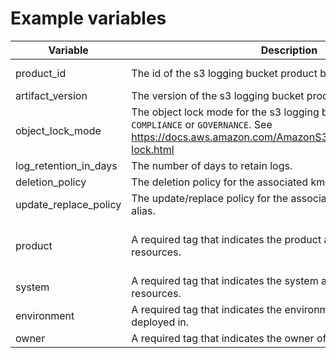 # Example variables

| Variable | Description | Example value |
| -------- | ----------- | ------------- |
| product_id | The id of the s3 logging bucket product being provisioned. | "prod-7kirvmejl7iiq" |
| artifact_version | The version of the s3 logging bucket product being provisioned. | "0.0.1" |
| object_lock_mode | The object lock mode for the s3 logging bucket. Can be either `COMPLIANCE` or `GOVERNANCE`. See https://docs.aws.amazon.com/AmazonS3/latest/userguide/object-lock.html | "COMPLIANCE" |
| log_retention_in_days | The number of days to retain logs. | 365 |
| deletion_policy | The deletion policy for the associated kms key and key alias. | "Retain" |
| update_replace_policy | The update/replace policy for the associated kms key and key alias. | "Retain" |
| product | A required tag that indicates the product associated with these resources. | "central-sre-infra-s3-logging-bucket" |
| system | A required tag that indicates the system associated with these resources. | "central-sre-infra" |
| environment | A required tag that indicates the environment these resources are deployed in. | "dev" |
| owner | A required tag that indicates the owner of these resources. | "central-sre" |
